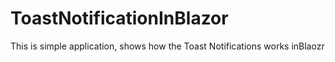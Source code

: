 # ToastNotificationInBlazor
 This is simple application, shows how the Toast Notifications works inBlaozr 
